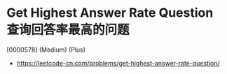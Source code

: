 # Get Highest Answer Rate Question 查询回答率最高的问题

[0000578] (Medium) (Plus)

- https://leetcode-cn.com/problems/get-highest-answer-rate-question/
